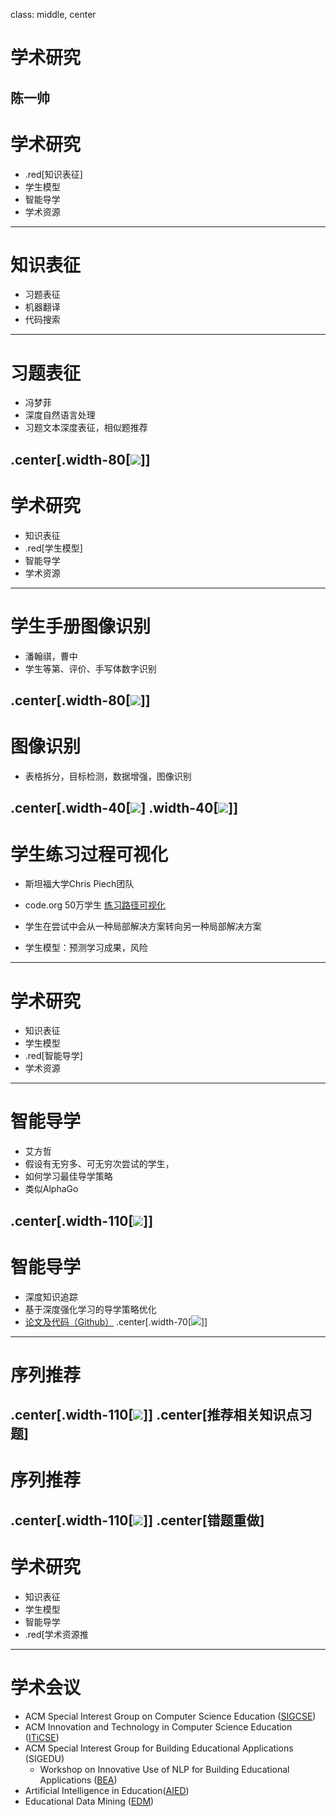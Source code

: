 class: middle, center
# 学术研究
陈一帅
---
# 学术研究
- .red[知识表征]
- 学生模型
- 智能导学
- 学术资源
---
# 知识表征
- 习题表征
- 机器翻译
- 代码搜索
---
# 习题表征
- 冯梦菲
- 深度自然语言处理
- 习题文本深度表征，相似题推荐

.center[.width-80[![](./figures/research/fmf1.png)]]
---
# 学术研究
- 知识表征
- .red[学生模型]
- 智能导学
- 学术资源
---
# 学生手册图像识别
- 潘翰祺，曹中
- 学生等第、评价、手写体数字识别

.center[.width-80[![](./figures/research/caoz1.png)]]
---
# 图像识别
- 表格拆分，目标检测，数据增强，图像识别

.center[.width-40[![](./figures/research/phq1.png)] .width-40[![](./figures/research/cz2.png)]]
---
# 学生练习过程可视化
- 斯坦福大学Chris Piech团队
- code.org 50万学生 [练习路径可视化](http://stanford.edu/~cpiech/demos/research/blossoms.html)

- 学生在尝试中会从一种局部解决方案转向另一种局部解决方案
- 学生模型：预测学习成果，风险
---
# 学术研究
- 知识表征
- 学生模型
- .red[智能导学]
- 学术资源
---
# 智能导学
- 艾方哲
- 假设有无穷多、可无穷次尝试的学生，
- 如何学习最佳导学策略
- 类似AlphaGo

.center[.width-110[![](./figures/research/fangzhe1.png)]]
---
# 智能导学
- 深度知识追踪
- 基于深度强化学习的导学策略优化
- [论文及代码（Github）](https://bjtu-netcomm.github.io/nilab/2019/Aifangzhe/aifangzhe.html)
.center[.width-70[![](./figures/research/fz8.png)]]
---
# 序列推荐
.center[.width-110[![](./figures/research/fz3.png)]]
.center[推荐相关知识点习题]
---
# 序列推荐
.center[.width-110[![](./figures/research/fz4.png)]]
.center[错题重做]
---
# 学术研究
- 知识表征
- 学生模型
- 智能导学
- .red[学术资源推
---
# 学术会议
- ACM Special Interest Group on Computer Science Education ([SIGCSE](http://sigcse2020.sigcse.org/))
- ACM Innovation and Technology in Computer Science Education ([ITiCSE](http://iticse.acm.org/))
- ACM Special Interest Group for Building Educational Applications (SIGEDU)
  - Workshop on Innovative Use of NLP for Building Educational Applications ([BEA](https://sig-edu.org/bea/current))
- Artificial Intelligence in Education([AIED](https://aied2020.nees.com.br/))
- Educational Data Mining ([EDM](http://educationaldatamining.org/edm2020/))